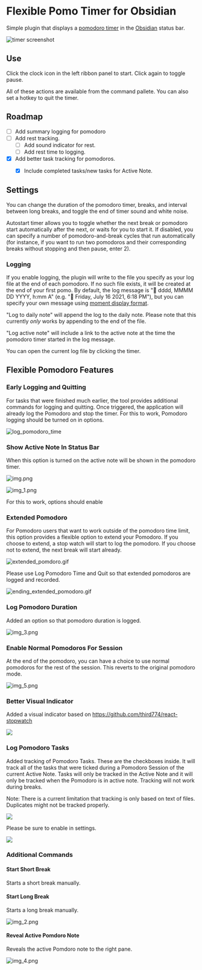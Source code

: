 # Flexible Pomo Timer for Obsidian

Simple plugin that displays a [pomodoro timer](https://en.wikipedia.org/wiki/Pomodoro_Technique) in the [Obsidian](https://obsidian.md/) status bar. 

![timer screenshot](timer_screenshot.png)

## Use
Click the clock icon in the left ribbon panel to start. Click again to toggle pause.

All of these actions are available from the command pallete. You can also set a hotkey to quit the timer.

## Roadmap

- [ ] Add summary logging for pomodoro
- [ ] Add rest tracking.
  - [ ] Add sound indicator for rest.
  - [ ] Add rest time to logging.
- [X] Add better task tracking for pomodoros.
  - [X] Include completed tasks/new tasks for Active Note.


## Settings

You can change the duration of the pomodoro timer, breaks, and interval between long breaks, and toggle the end of timer sound and white noise.

Autostart timer allows you to toggle whether the next break or pomodoro start automatically after the next, or waits for you to start it. If disabled, you can specify a number of pomodoro-and-break cycles that run automatically (for instance, if you want to run two pomodoros and their corresponding breaks without stopping and then pause, enter 2).

### Logging

If you enable logging, the plugin will write to the file you specify as your log file at the end of each pomodoro. If no such file exists, it will be created at the end of your first pomo. By default, the log message is "🍅 dddd, MMMM DD YYYY, h:mm A" (e.g. "🍅 Friday, July 16 2021, 6:18 PM"), but you can specify your own message using [moment display format](https://momentjs.com/docs/#/displaying/format/).

"Log to daily note" will append the log to the daily note. Please note that this currently *only* works by appending to the end of the file.

"Log active note" will include a link to the active note at the time the pomodoro timer started in the log message.

You can open the current log file by clicking the timer.

## Flexible Pomodoro Features

### Early Logging and Quitting

For tasks that were finished much earlier, the tool provides additional commands for logging and quitting. Once triggered, the application will already log the Pomodoro and stop the timer.
For this to work, Pomodoro logging should be turned on in options.

![log_pomodoro_time](logpomodorotime.GIF)

### Show Active Note In Status Bar

When this option is turned on the active note will be shown in the pomodoro timer.

![img.png](img.png)

![img_1.png](img_1.png)

For this to work, options should enable 

### Extended Pomodoro

For Pomodoro users that want to work outside of the pomodoro time limit, this option provides a flexible option to extend your Pomodoro.
If you choose to extend, a stop watch will start to log the pomodoro. If you choose not to extend, the next break will start already.

![extended_pomdoro.gif](extendedpomodoro.GIF)

Please use Log Pomodoro Time and Quit so that extended pomodoros are logged and recorded.

![ending_extended_pomodoro.gif](ending_extended_pomodoro.GIF)

### Log Pomodoro Duration

Added an option so that pomodoro duration is logged.

![img_3.png](img_3.png)

### Enable Normal Pomodoros For Session

At the end of the pomodoro, you can have a choice to use normal pomodoros for the rest of the session. This reverts to 
the original pomodoro mode.

![img_5.png](img_5.png)

### Better Visual Indicator

Added a visual indicator based on https://github.com/third774/react-stopwatch

![](betterstopwatch.gif)

### Log Pomodoro Tasks

Added tracking of Pomodoro Tasks. These are the checkboxes inside. It will track all of the tasks that were ticked 
during a Pomodoro Session of the current Active Note. Tasks will only be tracked in the Active Note and it will only be tracked
when the Pomodoro is in active note. Tracking will not work during breaks.

Note: There is a current limitation that tracking is only based on text of files. Duplicates might not be tracked properly.

![](loggingtaskvideo.GIF)

Please be sure to enable in settings.

![](loggingtasksetting.png)


### Additional Commands

#### Start Short Break

Starts a short break manually.

#### Start Long Break

Starts a long break manually.

![img_2.png](img_2.png)

#### Reveal Active Pomdoro Note

Reveals the active Pomdoro note to the right pane.

![img_4.png](img_4.png)
